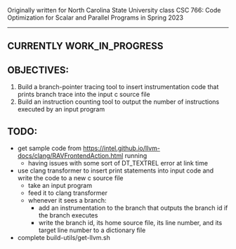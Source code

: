Originally written for North Carolina State University class CSC 766: Code Optimization for Scalar and Parallel Programs in Spring 2023

--------------------------
CURRENTLY WORK_IN_PROGRESS
--------------------------

OBJECTIVES:
-----------
1. Build a branch-pointer tracing tool to insert instrumentation code that prints branch trace into the input c source file
2. Build an instruction counting tool to output the number of instructions executed by an input program

TODO:
-----
- get sample code from https://intel.github.io/llvm-docs/clang/RAVFrontendAction.html running
    - having issues with some sort of DT_TEXTREL error at link time
- use clang transformer to insert print statements into input code and write the code to a new c source file
    - take an input program
    - feed it to clang transformer
    - whenever it sees a branch:
        - add an instrumentation to the branch that outputs the branch id if the branch executes
        - write the branch id, its home source file, its line number, and its target line number to a dictionary file
- complete build-utils/get-llvm.sh